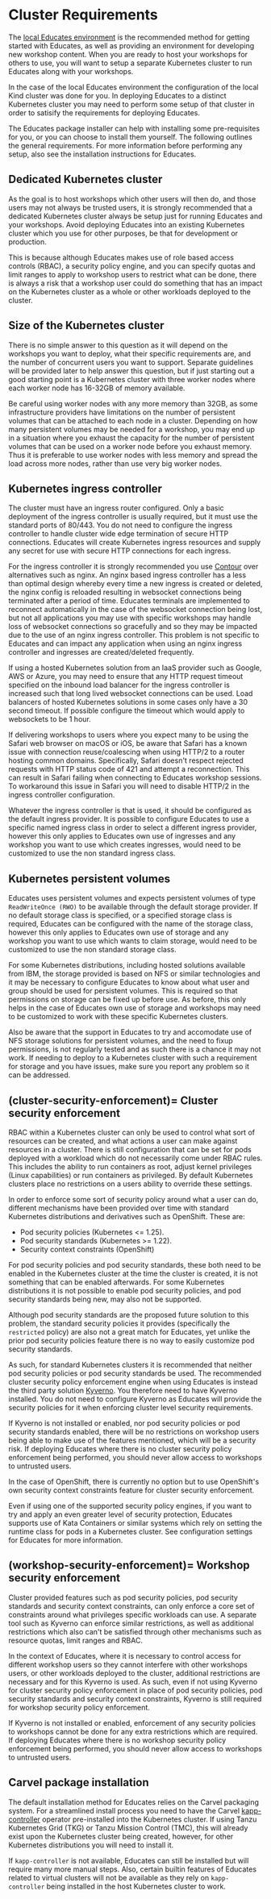 Cluster Requirements
====================

The [local Educates environment](quick-start-guide) is the recommended method for getting started with Educates, as well as providing an environment for developing new workshop content. When you are ready to host your workshops for others to use, you will want to setup a separate Kubernetes cluster to run Educates along with your workshops.

In the case of the local Educates environment the configuration of the local Kind cluster was done for you. In deploying Educates to a distinct Kubernetes cluster you may need to perform some setup of that cluster in order to satisify the requirements for deploying Educates.

The Educates package installer can help with installing some pre-requisites for you, or you can choose to install them yourself. The following outlines the general requirements. For more information before performing any setup, also see the installation instructions for Educates.

Dedicated Kubernetes cluster
----------------------------

As the goal is to host workshops which other users will then do, and those users may not always be trusted users, it is strongly recommended that a dedicated Kubernetes cluster always be setup just for running Educates and your workshops. Avoid deploying Educates into an existing Kubernetes cluster which you use for other purposes, be that for development or production.

This is because although Educates makes use of role based access controls (RBAC), a security policy engine, and you can specify quotas and limit ranges to apply to workshop users to restrict what can be done, there is always a risk that a workshop user could do something that has an impact on the Kubernetes cluster as a whole or other workloads deployed to the cluster.

Size of the Kubernetes cluster
------------------------------

There is no simple answer to this question as it will depend on the workshops you want to deploy, what their specific requirements are, and the number of concurrent users you want to support. Separate guidelines will be provided later to help answer this question, but if just starting out a good starting point is a Kubernetes cluster with three worker nodes where each worker node has 16-32GB of memory available.

Be careful using worker nodes with any more memory than 32GB, as some infrastructure providers have limitations on the number of persistent volumes that can be attached to each node in a cluster. Depending on how many persistent volumes may be needed for a workshop, you may end up in a situation where you exhaust the capacity for the number of persistent volumes that can be used on a worker node before you exhaust memory. Thus it is preferable to use worker nodes with less memory and spread the load across more nodes, rather than use very big worker nodes.

Kubernetes ingress controller
-----------------------------

The cluster must have an ingress router configured. Only a basic deployment of the ingress controller is usually required, but it must use the standard ports of 80/443. You do not need to configure the ingress controller to handle cluster wide edge termination of secure HTTP connections. Educates will create Kubernetes ingress resources and supply any secret for use with secure HTTP connections for each ingress.

For the ingress controller it is strongly recommended you use [Contour](https://projectcontour.io/) over alternatives such as nginx. An nginx based ingress controller has a less than optimal design whereby every time a new ingress is created or deleted, the nginx config is reloaded resulting in websocket connections being terminated after a period of time. Educates terminals are implemented to reconnect automatically in the case of the websocket connection being lost, but not all applications you may use with specific workshops may handle loss of websocket connections so gracefully and so they may be impacted due to the use of an nginx ingress controller. This problem is not specific to Educates and can impact any application when using an nginx ingress controller and ingresses are created/deleted frequently.

If using a hosted Kubernetes solution from an IaaS provider such as Google, AWS or Azure, you may need to ensure that any HTTP request timeout specified on the inbound load balancer for the ingress controller is increased such that long lived websocket connections can be used. Load balancers of hosted Kubernetes solutions in some cases only have a 30 second timeout. If possible configure the timeout which would apply to websockets to be 1 hour.

If delivering workshops to users where you expect many to be using the Safari web browser on macOS or iOS, be aware that Safari has a known issue with connection reuse/coalescing when using HTTP/2 to a router hosting common domains. Specifically, Safari doesn't respect rejected requests with HTTP status code of 421 and attempt a reconnection. This can result in Safari failing when connecting to Educates workshop sessions. To workaround this issue in Safari you will need to disable HTTP/2 in the ingress controller configuration.

Whatever the ingress controller is that is used, it should be configured as the default ingress provider. It is possible to configure Educates to use a specific named ingress class in order to select a different ingress provider, however this only applies to Educates own use of ingresses and any workshop you want to use which creates ingresses, would need to be customized to use the non standard ingress class.

Kubernetes persistent volumes
-----------------------------

Educates uses persistent volumes and expects persistent volumes of type ``ReadWriteOnce (RWO)`` to be available through the default storage provider. If no default storage class is specified, or a specified storage class is required, Educates can be configured with the name of the storage class, however this only applies to Educates own use of storage and any workshop you want to use which wants to claim storage, would need to be customized to use the non standard storage class.

For some Kubernetes distributions, including hosted solutions available from IBM, the storage provided is based on NFS or similar technologies and it may be necessary to configure Educates to know about what user and group should be used for persistent volumes. This is required so that permissions on storage can be fixed up before use. As before, this only helps in the case of Educates own use of storage and workshops may need to be customized to work with these specific Kubernetes clusters.

Also be aware that the support in Educates to try and accomodate use of NFS storage solutions for persistent volumes, and the need to fixup permissions, is not regularly tested and as such there is a chance it may not work. If needing to deploy to a Kubernetes cluster with such a requirement for storage and you have issues, make sure you report any problem so it can be addressed.

(cluster-security-enforcement)=
Cluster security enforcement
----------------------------

RBAC within a Kubernetes cluster can only be used to control what sort of resources can be created, and what actions a user can make against resources in a cluster. There is still configuration that can be set for pods deployed with a workload which do not necessarily come under RBAC rules. This includes the ability to run containers as root, adjust kernel privileges (Linux capabilities) or run containers as privileged. By default Kubernetes clusters place no restrictions on a users ability to override these settings.

In order to enforce some sort of security policy around what a user can do, different mechanisms have been provided over time with standard Kubernetes distributions and derivatives such as OpenShift. These are:

* Pod security policies (Kubernetes <= 1.25).
* Pod security standards (Kubernetes >= 1.22).
* Security context constraints (OpenShift)

For pod security policies and pod security standards, these both need to be enabled in the Kubernetes cluster at the time the cluster is created, it is not something that can be enabled afterwards. For some Kubernetes distributions it is not possible to enable pod security policies, and pod security standards being new, may also not be supported.

Although pod security standards are the proposed future solution to this problem, the standard security policies it provides (specifically the ``restricted`` policy) are also not a great match for Educates, yet unlike the prior pod security policies feature there is no way to easily customize pod security standards.

As such, for standard Kubernetes clusters it is recommended that neither pod security policies or pod security standards be used. The recommended cluster security policy enforcement engine when using Educates is instead the third party solution [Kyverno](https://kyverno.io/). You therefore need to have Kyverno installed. You do not need to configure Kyverno as Educates will provide the security policies for it when enforcing cluster level security requirements.

If Kyverno is not installed or enabled, nor pod security policies or pod security standards enabled, there will be no restrictions on workshop users being able to make use of the features mentioned, which will be a security risk. If deploying Educates where there is no cluster security policy enforcement being performed, you should never allow access to workshops to untrusted users.

In the case of OpenShift, there is currently no option but to use OpenShift's own security context constraints feature for cluster security enforcement.

Even if using one of the supported security policy engines, if you want to try and apply an even greater level of security protection, Educates supports use of Kata Containers or similar systems which rely on setting the runtime class for pods in a Kubernetes cluster. See configuration settings for Educates for more information.

(workshop-security-enforcement)=
Workshop security enforcement
-----------------------------

Cluster provided features such as pod security policies, pod security standards and security context constraints, can only enforce a core set of constraints around what privileges specific workloads can use. A separate tool such as Kyverno can enforce similar restrictions, as well as additional restrictions which also can't be satisfied through other mechanisms such as resource quotas, limit ranges and RBAC.

In the context of Educates, where it is necessary to control access for different workshop users so they cannot interfere with other workshops users, or other workloads deployed to the cluster, additional restrictions are necessary and for this Kyverno is used. As such, even if not using Kyverno for cluster security policy enforcement in place of pod security policies, pod security standards and security context constraints, Kyverno is still required for workshop security policy enforcement.

If Kyverno is not installed or enabled, enforcement of any security policies to workshops cannot be done for any extra restrictions which are required. If deploying Educates where there is no workshop security policy enforcement being performed, you should never allow access to workshops to untrusted users.

Carvel package installation
---------------------------

The default installation method for Educates relies on the Carvel packaging system. For a streamlined install process you need to have the Carvel [kapp-controller](https://carvel.dev/kapp-controller/) operator pre-installed into the Kubernetes cluster. If using Tanzu Kubernetes Grid (TKG) or Tanzu Mission Control (TMC), this will already exist upon the Kubernetes cluster being created, however, for other Kubernetes distributions you will need to install it.

If ``kapp-controller`` is not available, Educates can still be installed but will require many more manual steps. Also, certain builtin features of Educates related to virtual clusters will not be available as they rely on ``kapp-controller`` being installed in the host Kubernetes cluster to work.
